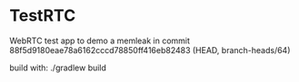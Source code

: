# TestRTC
WebRTC test app to demo a memleak in commit 88f5d9180eae78a6162cccd78850ff416eb82483 (HEAD, branch-heads/64)

build with:
./gradlew build
